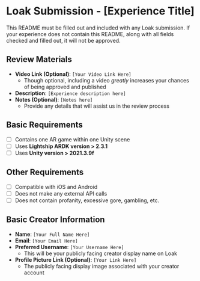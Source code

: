 # Loak Submission - [Experience Title]
This README must be filled out and included with any Loak submission. If your experience does not contain this README, along with all fields checked and filled out, it will not be approved.

## Review Materials
 - **Video Link (Optional)**:  `[Your Video Link Here]`
	 - Though optional, including a video *greatly* increases your chances of being approved and published
 - **Description**: `[Experience description here]`
 - **Notes (Optional)**: `[Notes here]`
	 - Provide any details that will assist us in the review process

## Basic Requirements

 - [ ] Contains one AR game within one Unity scene
 - [ ] Uses **Lightship ARDK version > 2.3.1**
 - [ ] Uses **Unity version > 2021.3.9f** 

## Other Requirements 

- [ ] Compatible with iOS and Android
- [ ] Does not make any external API calls
- [ ] Does not contain profanity, excessive gore, gambling, etc.

## Basic Creator Information

- **Name**: `[Your Full Name Here]`
- **Email**: `[Your Email Here]`
- **Preferred Username**: `[Your Username Here]`
	- This will be your publicly facing creator display name on Loak
- **Profile Picture Link (Optional)**: `[Your Link Here]`
	- The publicly facing display image associated with your creator account
